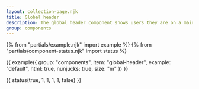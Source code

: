 ```yaml
---
layout: collection-page.njk
title: Global header
description: The global header component shows users they are on a main National Archives service and provides navigation links.
group: components
---
```


{% from "partials/example.njk" import example %}
{% from "partials/component-status.njk" import status %}

{{ example({ group: "components", item: "global-header", example: "default", html: true, nunjucks: true, size: "m" }) }}

{{ status(true, 1, 1, 1, 1, false) }}
